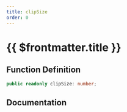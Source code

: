 ```yaml
---
title: clipSize
order: 0
---
```


# {{ $frontmatter.title }}

## Function Definition

```ts
public readonly clipSize: number;
```

## Documentation

<!--@include: ./parts/clipSize.md-->
